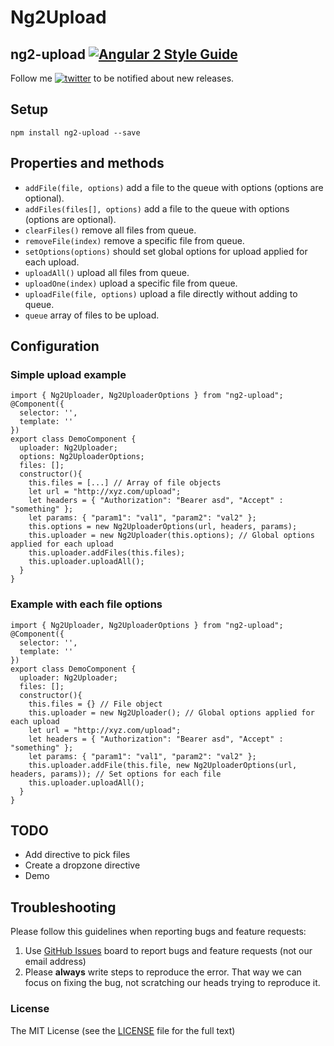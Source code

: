 # Ng2Upload

## ng2-upload [![Angular 2 Style Guide](https://mgechev.github.io/angular2-style-guide/images/badge.svg)](https://github.com/mgechev/angular2-style-guide)

Follow me [![twitter](https://img.shields.io/twitter/follow/babarxm.svg?style=social&label=%20babarxm)](https://twitter.com/babarxm) to be notified about new releases.

## Setup
`npm install ng2-upload --save`

## Properties and methods
  - `addFile(file, options)` add a file to the queue with options (options are optional).
  - `addFiles(files[], options)` add a file to the queue with options (options are optional).
  - `clearFiles()` remove all files from queue.
  - `removeFile(index)` remove a specific file from queue.
  - `setOptions(options)` should set global options for upload applied for each upload.
  - `uploadAll()` upload all files from queue.
  - `uploadOne(index)` upload a specific file from queue.
  - `uploadFile(file, options)` upload a file directly without adding to queue.
  - `queue` array of files to be upload.

## Configuration
### Simple upload example
    import { Ng2Uploader, Ng2UploaderOptions } from "ng2-upload";
    @Component({
      selector: '',
      template: ''
    })
    export class DemoComponent {
      uploader: Ng2Uploader;
      options: Ng2UploaderOptions;
      files: [];
      constructor(){
        this.files = [...] // Array of file objects
        let url = "http://xyz.com/upload";
        let headers = { "Authorization": "Bearer asd", "Accept" : "something" };
        let params: { "param1": "val1", "param2": "val2" };
        this.options = new Ng2UploaderOptions(url, headers, params);
        this.uploader = new Ng2Uploader(this.options); // Global options applied for each upload
        this.uploader.addFiles(this.files);
        this.uploader.uploadAll();
      }
    }

### Example with each file options
    import { Ng2Uploader, Ng2UploaderOptions } from "ng2-upload";
    @Component({
      selector: '',
      template: ''
    })
    export class DemoComponent {
      uploader: Ng2Uploader;
      files: [];
      constructor(){
        this.files = {} // File object
        this.uploader = new Ng2Uploader(); // Global options applied for each upload
        let url = "http://xyz.com/upload";
        let headers = { "Authorization": "Bearer asd", "Accept" : "something" };
        let params: { "param1": "val1", "param2": "val2" };
        this.uploader.addFile(this.file, new Ng2UploaderOptions(url, headers, params)); // Set options for each file
        this.uploader.uploadAll();
      }
    }

## TODO
  - Add directive to pick files
  - Create a dropzone directive
  - Demo 

## Troubleshooting

Please follow this guidelines when reporting bugs and feature requests:

1. Use [GitHub Issues](https://github.com/babarxm/ng2-upload/issues) board to report bugs and feature requests (not our email address)
2. Please **always** write steps to reproduce the error. That way we can focus on fixing the bug, not scratching our heads trying to reproduce it.


### License

The MIT License (see the [LICENSE](https://github.com/babarxm/ng2-upload/blob/master/LICENSE) file for the full text)